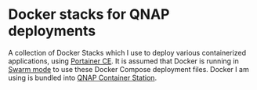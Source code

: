# Docker stacks for QNAP deployments
A collection of Docker Stacks which I use to deploy various containerized applications, using [Portainer CE](https://www.portainer.io/products/community-edition). It is assumed that Docker is running in [Swarm mode](https://docs.docker.com/engine/swarm/) to use these Docker Compose deployment files. Docker I am using is bundled into [QNAP Container Station](https://www.qnap.com/en/app_releasenotes/list.php?app_choose=container-station).
